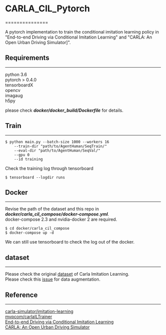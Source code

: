 # CARLA_CIL_Pytorch
===============

A pytorch implementation to train the conditional imitation learning policy in "End-to-end Driving via Conditional Imitation Learning" and "CARLA: An Open Urban Driving Simulator]".

## Requirements
-------
python 3.6    
pytorch > 0.4.0    
tensorboardX    
opencv    
imagaug    
h5py    

please  check ***docker/docker_build/Dockerfile*** for details.

## Train
-------
```
$ python main.py --batch-size 1000 --workers 16
    --train-dir "path/to/AgentHuman/SeqTrain/"
    --eval-dir "path/to/AgentHuman/SeqVal/"
    --gpu 0
    --id training
```
Check the training log through tensorboard
```
$ tensorboard --logdir runs
```

## Docker
-------
Revise the path of the dataset and this repo in ***docker/carla_cil_compose/docker-compose.yml***.    
docker-compose 2.3 and nvidia-docker 2 are required.

```
$ cd docker/carla_cil_compose
$ docker-compose up -d
```
We can still use tensorboard to check the log out of the docker.

## dataset
-------
Please check the original [dataset](https://github.com/carla-simulator/imitation-learning/blob/master/README.md) of Carla Imitation Learning.    
Please check this [issue](https://github.com/carla-simulator/imitation-learning/issues/1) for data augmentation.

## Reference
-------
[carla-simulator/imitation-learning](https://github.com/carla-simulator/imitation-learning)    
[mvpcom/carlaILTrainer](https://github.com/mvpcom/carlaILTrainer)    
[End-to-end Driving via Conditional Imitation Learning](https://arxiv.org/abs/1710.02410)    
[CARLA: An Open Urban Driving Simulator](http://proceedings.mlr.press/v78/dosovitskiy17a/dosovitskiy17a.pdf)
